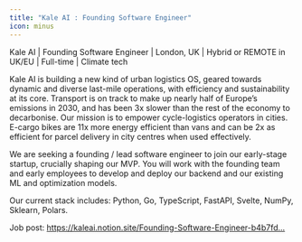 ```yaml
---
title: "Kale AI : Founding Software Engineer"
icon: minus
---
```

Kale AI | Founding Software Engineer | London, UK | Hybrid or REMOTE in UK&#x2F;EU | Full-time | Climate tech

Kale AI is building a new kind of urban logistics OS, geared towards dynamic and diverse last-mile operations, with efficiency and sustainability at its core. Transport is on track to make up nearly half of Europe’s emissions in 2030, and has been 3x slower than the rest of the economy to decarbonise. Our mission is to empower cycle-logistics operators in cities. E-cargo bikes are 11x more energy efficient than vans and can be 2x as efficient for parcel delivery in city centres when used effectively.

We are seeking a founding &#x2F; lead software engineer to join our early-stage startup, crucially shaping our MVP. You will work with the founding team and early employees to develop and deploy our backend and our existing ML and optimization models.

Our current stack includes: Python, Go, TypeScript, FastAPI, Svelte, NumPy, Sklearn, Polars.

Job post: <a href="https:&#x2F;&#x2F;kaleai.notion.site&#x2F;Founding-Software-Engineer-b4b7fdb860834248b019dfa55ca8a5c2" rel="nofollow">https:&#x2F;&#x2F;kaleai.notion.site&#x2F;Founding-Software-Engineer-b4b7fd...</a>
